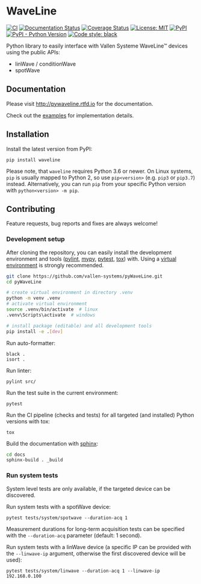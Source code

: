 # WaveLine

[![CI](https://github.com/vallen-systems/pyWaveLine/workflows/CI/badge.svg)](https://github.com/vallen-systems/pyWaveLine/actions)
[![Documentation Status](https://readthedocs.org/projects/pywaveline/badge/?version=latest)](https://pywaveline.readthedocs.io/en/latest/?badge=latest)
[![Coverage Status](https://coveralls.io/repos/github/vallen-systems/pyWaveLine/badge.svg?branch=master)](https://coveralls.io/github/vallen-systems/pyWaveLine)
[![License: MIT](https://img.shields.io/badge/License-MIT-yellow.svg)](https://opensource.org/licenses/MIT)
[![PyPI](https://img.shields.io/pypi/v/waveline)](https://pypi.org/project/waveline)
[![PyPI - Python Version](https://img.shields.io/pypi/pyversions/waveline)](https://pypi.org/project/waveline)
[![Code style: black](https://img.shields.io/badge/code%20style-black-000000.svg)](https://github.com/psf/black)

Python library to easily interface with Vallen Systeme WaveLine™ devices using the public APIs:

- linWave / conditionWave
- spotWave

## Documentation

Please visit http://pywaveline.rtfd.io for the documentation.

Check out the [examples](https://github.com/vallen-systems/pyWaveLine/tree/master/examples) for implementation details.

## Installation

Install the latest version from PyPI:

```
pip install waveline
```

Please note, that `waveline` requires Python 3.6 or newer. On Linux systems, `pip` is usually mapped to Python 2, so use `pip<version>` (e.g. `pip3` or `pip3.7`) instead. Alternatively, you can run `pip` from your specific Python version with `python<version> -m pip`.

## Contributing

Feature requests, bug reports and fixes are always welcome!

### Development setup

After cloning the repository, you can easily install the development environment and tools 
([pylint](https://www.pylint.org), [mypy](http://mypy-lang.org), [pytest](https://pytest.org), [tox](https://tox.readthedocs.io))
with. Using a [virtual environment](https://docs.python.org/3/library/venv.html) is strongly recommended.

```bash
git clone https://github.com/vallen-systems/pyWaveLine.git
cd pyWaveLine

# create virtual environment in directory .venv
python -m venv .venv
# activate virtual environment
source .venv/bin/activate  # linux
.venv\Scripts\activate  # windows

# install package (editable) and all development tools
pip install -e .[dev]
```

Run auto-formatter:

```
black .
isort .
```

Run linter:

```
pylint src/
```

Run the test suite in the current environment:

```
pytest
```

Run the CI pipeline (checks and tests) for all targeted (and installed) Python versions with tox:

```
tox
```

Build the documentation with [sphinx](https://www.sphinx-doc.org):

```bash
cd docs
sphinx-build . _build
```

### Run system tests

System level tests are only available, if the targeted device can be discovered.


Run system tests with a spotWave device:

```
pytest tests/system/spotwave --duration-acq 1
```

Measurement durations for long-term acquisition tests can be specified with the `--duration-acq` parameter (default: 1 second).

Run system tests with a linWave device (a specific IP can be provided with the `--linwave-ip` argument, otherwise the first discovered device will be used):

```
pytest tests/system/linwave --duration-acq 1 --linwave-ip 192.168.0.100
```
